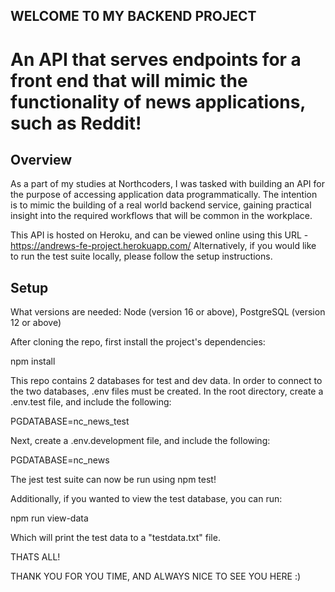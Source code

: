 ## WELCOME T0 MY BACKEND PROJECT

# An API that serves endpoints for a front end that will mimic the functionality of news applications, such as Reddit!

## Overview

As a part of my studies at Northcoders, I was tasked with building an API for the purpose of accessing application data programmatically. The intention is to mimic the building of a real world backend service, gaining practical insight into the required workflows that will be common in the workplace.

This API is hosted on Heroku, and can be viewed online using this URL - https://andrews-fe-project.herokuapp.com/
Alternatively, if you would like to run the test suite locally, please follow the setup instructions.

## Setup

What versions are needed: Node (version 16 or above), PostgreSQL (version 12 or above)

After cloning the repo, first install the project's dependencies:

npm install

This repo contains 2 databases for test and dev data. In order to connect to the two databases, .env files must be created. In the root directory, create a .env.test file, and include the following:

PGDATABASE=nc_news_test

Next, create a .env.development file, and include the following:

PGDATABASE=nc_news

The jest test suite can now be run using npm test!

Additionally, if you wanted to view the test database, you can run:

npm run view-data

Which will print the test data to a "testdata.txt" file.

THATS ALL!

THANK YOU FOR YOU TIME, AND ALWAYS NICE TO SEE YOU HERE :)
